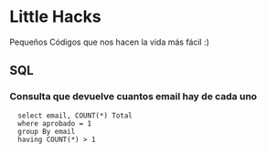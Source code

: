# Little Hacks
Pequeños Códigos que nos hacen la vida más fácil :)

## SQL

### Consulta que devuelve cuantos email hay de cada uno

      select email, COUNT(*) Total
      where aprobado = 1
      group By email
      having COUNT(*) > 1

